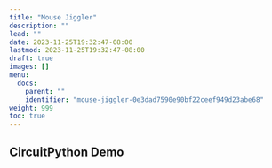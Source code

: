 ```yaml
---
title: "Mouse Jiggler"
description: ""
lead: ""
date: 2023-11-25T19:32:47-08:00
lastmod: 2023-11-25T19:32:47-08:00
draft: true
images: []
menu:
  docs:
    parent: ""
    identifier: "mouse-jiggler-0e3dad7590e90bf22ceef949d23abe68"
weight: 999
toc: true
---
```

## CircuitPython Demo